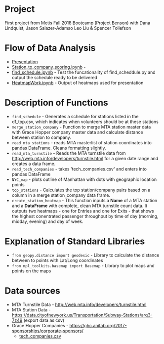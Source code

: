 # Project
First project from Metis Fall 2018 Bootcamp (Project Benson) with Dana Lindquist, Jason Salazer-Adamso Leo Liu & Spencer Tollefson
 
# Flow of Data Analysis
* [Presentation](/Toucans_Presentation.pdf)
* [Station_to_company_scoring.ipynb](/Station_to_company_scoring,ipynb) -
* [find_schedule.ipynb](/find_schedule.ipynb) - Test the funcationality of find_scheddule.py and output the schedule ready to be delivered
* [HeatmapWork.ipynb](/HeatmapWork.ipynb) - Output of heatmaps used for presentation


# Description of Functions

* `find_schedule` - Generates a schedule for stations listed in the df_top.csv, which indicates when volunteers should be at these stations
* `merge_station_company` - Function to merge MTA station master data with Grace Hopper company master data and calculate distance between station to company.
* `read_mta_stations` - reads MTA masterlist of station coordinates into pandas DataFrame. Cleans formatting slightly.
* `read_mta_turnstile` - Reads the MTA turnstile data from http://web.mta.info/developers/turnstile.html for a given date range and creates a data frame.
* `read_tech_companies` - takes 'tech_companies.csv' and enters into pandas DataFrame
* `NYC_map` - plots outline of Manhattan with dots with geographic location points
* `top_stations` - Calculates the top station/company pairs based on a column in a merge station_company data frame.
* `create_station_heatmap` - This function inputs a **Name** of a MTA station and a **DataFrame** with complete, clean MTA turnstile count data. It outputs two heatmaps - one for Entries and one for Exits - that shows the highest conentrated passenger throughput by time of day (morning, midday, evening) and day of week.

# Explanation of Standard Libraries
* `from geopy.distance import geodesic` - Library to calculate the distance between to points with Lat/Long coordinates
* `from mpl_toolkits.basemap import Basemap` - Library to plot maps and points on the maps

# Data sources
* MTA Turnstile Data - http://web.mta.info/developers/turnstile.html
* MTA Station Data - https://data.cityofnewyork.us/Transportation/Subway-Stations/arq3-7z49 (export data as csv)
* Grace Hopper Companies - https://ghc.anitab.org/2017-sponsorships/corporate-sponsors/
    * [tech_companies.csv](data/tech_companies.csv)

